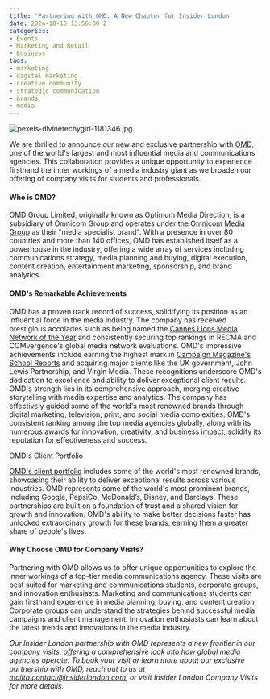 ```yaml
---
title: 'Partnering with OMD: A New Chapter for Insider London'
date: 2024-10-15 13:56:00 Z
categories:
- Events
- Marketing and Retail
- Business
tags:
- marketing
- digital marketing
- creative community
- strategic communication
- brands
- media
---
```


![pexels-divinetechygirl-1181346.jpg](/uploads/pexels-divinetechygirl-1181346.jpg)

We are thrilled to announce our new and exclusive partnership with [OMD](https://www.omd.com), one of the world's largest and most influential media and communications agencies. This collaboration provides a unique opportunity to experience firsthand the inner workings of a media industry giant as we broaden our offering of company visits for students and professionals. 

#### Who is OMD?

OMD Group Limited, originally known as Optimum Media Direction, is a subsidiary of Omnicom Group and operates under the [Omnicom Media Group](https://omnicommediagroup.com/) as their "media specialist brand". With a presence in over 80 countries and more than 140 offices, OMD has established itself as a powerhouse in the industry, offering a wide array of services including communications strategy, media planning and buying, digital execution, content creation, entertainment marketing, sponsorship, and brand analytics.

#### OMD's Remarkable Achievements

OMD has a proven track record of success, solidifying its position as an influential force in the media industry. The company has received prestigious accolades such as being named the [Cannes Lions Media Network of the Year](https://www.omd.com/thoughts/omd-named-cannes-lions-media-network-of-the-year-2024/) and consistently securing top rankings in RECMA and COMvergence's global media network evaluations. OMD's impressive achievements include earning the highest mark in [Campaign Magazine's School Reports](https://www.omd.com/news/winning-mentality-unpicking-the-secrets-to-mg-omds-success/?form=MG0AV3) and acquiring major clients like the UK government, John Lewis Partnership, and Virgin Media. These recognitions underscore OMD's dedication to excellence and ability to deliver exceptional client results. OMD's strength lies in its comprehensive approach, merging creative storytelling with media expertise and analytics. The company has effectively guided some of the world's most renowned brands through digital marketing, television, print, and social media complexities. OMD's consistent ranking among the top media agencies globally, along with its numerous awards for innovation, creativity, and business impact, solidify its reputation for effectiveness and success.

OMD's Client Portfolio

[OMD's client portfolio](https://ipa.co.uk/membership/our-members/ipa-member-agencies/omd-uk/?form=MG0AV3) includes some of the world's most renowned brands, showcasing their ability to deliver exceptional results across various industries. OMD represents some of the world's most prominent brands, including Google, PepsiCo, McDonald’s, Disney, and Barclays. These partnerships are built on a foundation of trust and a shared vision for growth and innovation. OMD's ability to make better decisions faster has unlocked extraordinary growth for these brands, earning them a greater share of people's lives.

#### Why Choose OMD for Company Visits?

Partnering with OMD allows us to offer unique opportunities to explore the inner workings of a top-tier media communications agency. These visits are best suited for marketing and communications students, corporate groups, and innovation enthusiasts. Marketing and communications students can gain firsthand experience in media planning, buying, and content creation. Corporate groups can understand the strategies behind successful media campaigns and client management. Innovation enthusiasts can learn about the latest trends and innovations in the media industry.

*Our Insider London partnership with OMD represents a new frontier in our [company visits](https://www.insiderlondon.com/london/company-visits/), offering a comprehensive look into how global media agencies operate. To book your visit or learn more about our exclusive partnership with OMD, reach out to us at [mailto:contact@insiderlondon.com](contact@insiderlondon.com), or visit Insider London Company Visits for more details.*